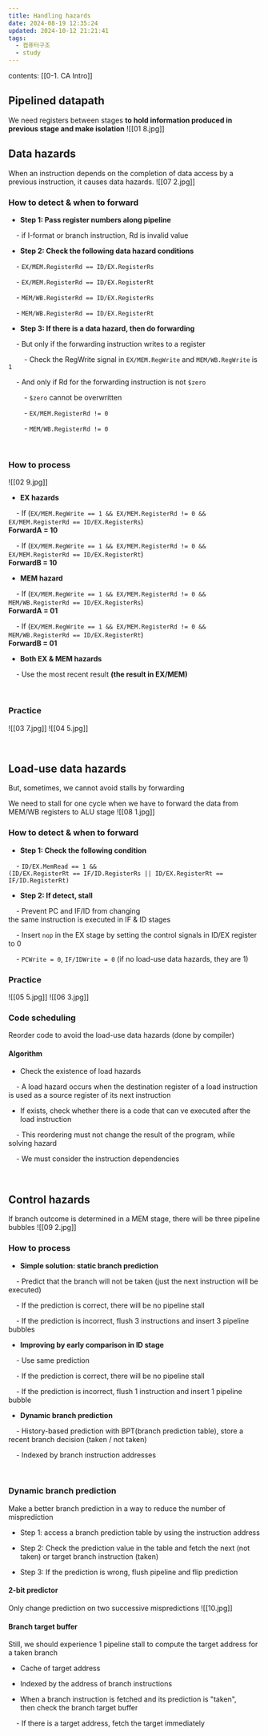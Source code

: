 ```yaml
---
title: Handling hazards
date: 2024-08-19 12:35:24
updated: 2024-10-12 21:21:41
tags:
  - 컴퓨터구조
  - study
---
```

contents: [[0-1. CA Intro]]

## Pipelined datapath

We need registers between stages **to hold information produced in previous stage and make isolation**
![[01 8.jpg]]

  

## Data hazards

When an instruction depends on the completion of data access by a previous instruction, it causes data hazards.
![[07 2.jpg]]

  

### How to detect & when to forward

- **Step 1: Pass register numbers along pipeline**

    - if I-format or branch instruction, Rd is invalid value

- **Step 2: Check the following data hazard conditions**

    - `EX/MEM.RegisterRd == ID/EX.RegisterRs`

    - `EX/MEM.RegisterRd == ID/EX.RegisterRt`

    - `MEM/WB.RegisterRd == ID/EX.RegisterRs`

    - `MEM/WB.RegisterRd == ID/EX.RegisterRt`

- **Step 3: If there is a data hazard, then do forwarding**

    - But only if the forwarding instruction writes to a register

        - Check the RegWrite signal in `EX/MEM.RegWrite` and `MEM/WB.RegWrite` is `1`

    - And only if Rd for the forwarding instruction is not `$zero`

        - `$zero` cannot be overwritten

        - `EX/MEM.RegisterRd != 0`

        - `MEM/WB.RegisterRd != 0`

<br>

  

### How to process
![[02 9.jpg]]

  

- **EX hazards**

    - If (`EX/MEM.RegWrite == 1 && EX/MEM.RegisterRd != 0 && EX/MEM.RegisterRd == ID/EX.RegisterRs`) <Br>**ForwardA = 10**

    - If (`EX/MEM.RegWrite == 1 && EX/MEM.RegisterRd != 0 && EX/MEM.RegisterRd == ID/EX.RegisterRt`) <Br>**ForwardB = 10**

- **MEM hazard**

    - If (`EX/MEM.RegWrite == 1 && EX/MEM.RegisterRd != 0 && MEM/WB.RegisterRd == ID/EX.RegisterRs`) <Br>**ForwardA = 01**

    - If (`EX/MEM.RegWrite == 1 && EX/MEM.RegisterRd != 0 && MEM/WB.RegisterRd == ID/EX.RegisterRt`) <Br>**ForwardB = 01**

- **Both EX & MEM hazards**

    - Use the most recent result **(the result in EX/MEM)**

<br>

  

### Practice
![[03 7.jpg]]
![[04 5.jpg]]

<br>

  

## Load-use data hazards

But, sometimes, we cannot avoid stalls by forwarding<br>

We need to stall for one cycle when we have to forward the data from MEM/WB registers to ALU stage
![[08 1.jpg]]

  

### How to detect & when to forward

- **Step 1: Check the following condition**

    - `ID/EX.MemRead == 1 &&` <br>`(ID/EX.RegisterRt == IF/ID.RegisterRs || ID/EX.RegisterRt == IF/ID.RegisterRt)`

- **Step 2: If detect, stall**

    - Prevent PC and IF/ID from changing<br>the same instruction is executed in IF & ID stages

    - Insert `nop` in the EX stage by setting the control signals in ID/EX register to 0

    - `PCWrite = 0`, `IF/IDWrite = 0` (if no load-use data hazards, they are 1)

  

### Practice
![[05 5.jpg]]
![[06 3.jpg]]

  

### Code scheduling

Reorder code to avoid the load-use data hazards (done by compiler)

#### Algorithm

- Check the existence of load hazards

    - A load hazard occurs when the destination register of a load instruction is used as a source register of its next instruction

- If exists, check whether there is a code that can ve executed after the load instruction

    - This reordering must not change the result of the program, while solving hazard

    - We must consider the instruction dependencies

<br>

  

## Control hazards

If branch outcome is determined in a MEM stage, there will be three pipeline bubbles
![[09 2.jpg]]

  

### How to process

- **Simple solution: static branch prediction**

    - Predict that the branch will not be taken (just the next instruction will be executed)

    - If the prediction is correct, there will be no pipeline stall

    - If the prediction is incorrect, flush 3 instructions and insert 3 pipeline bubbles

- **Improving by early comparison in ID stage**

    - Use same prediction

    - If the prediction is correct, there will be no pipeline stall

    - If the prediction is incorrect, flush 1 instruction and insert 1 pipeline bubble

- **Dynamic branch prediction**

    - History-based prediction with BPT(branch prediction table), store a recent branch decision (taken / not taken)

    - Indexed by branch instruction addresses

<br>

  

### Dynamic branch prediction

Make a better branch prediction in a way to reduce the number of misprediction

- Step 1: access a branch prediction table by using the instruction address

- Step 2: Check the prediction value in the table and fetch the next (not taken) or target branch instruction (taken)

- Step 3: If the prediction is wrong, flush pipeline and flip prediction

  

#### 2-bit predictor

Only change prediction on two successive mispredictions
![[10.jpg]]

  

#### Branch target buffer

Still, we should experience 1 pipeline stall to compute the target address for a taken branch

- Cache of target address

- Indexed by the address of branch instructions

- When a branch instruction is fetched and its prediction is "taken", <br>then check the branch target buffer

    - If there is a target address, fetch the target immediately
